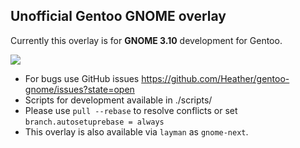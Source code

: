 Unofficial Gentoo GNOME overlay
-------------------------------

Currently this overlay is for **GNOME 3.10** development for Gentoo.

![](ss.png?raw=true)

* For bugs use GitHub issues https://github.com/Heather/gentoo-gnome/issues?state=open
* Scripts for development available in ./scripts/
* Please use `pull --rebase` to resolve conflicts or set `branch.autosetuprebase = always`
* This overlay is also available via `layman` as `gnome-next`.

